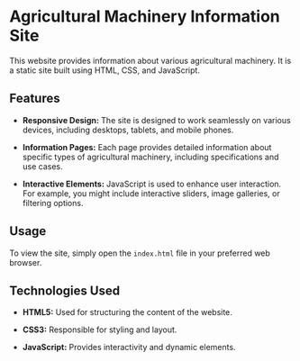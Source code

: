 # Agricultural Machinery Information Site

This website provides information about various agricultural machinery. It is a static site built using HTML, CSS, and JavaScript.

## Features

- **Responsive Design:** The site is designed to work seamlessly on various devices, including desktops, tablets, and mobile phones.

- **Information Pages:** Each page provides detailed information about specific types of agricultural machinery, including specifications and use cases.

- **Interactive Elements:** JavaScript is used to enhance user interaction. For example, you might include interactive sliders, image galleries, or filtering options.

## Usage

To view the site, simply open the `index.html` file in your preferred web browser.

## Technologies Used

- **HTML5:** Used for structuring the content of the website.

- **CSS3:** Responsible for styling and layout.

- **JavaScript:** Provides interactivity and dynamic elements.


